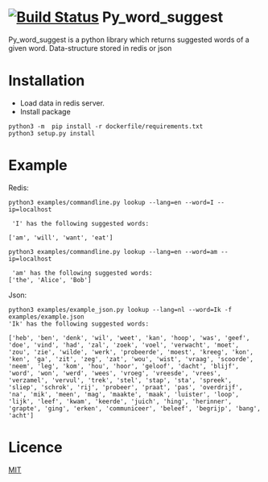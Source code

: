 [![Build Status](https://travis-ci.org/eronde/py_word_suggest.svg?branch=master)](https://travis-ci.org/eronde/py_word_suggest)
Py_word_suggest
==============
Py_word_suggest is a python library which returns suggested words of a given word. Data-structure stored in redis or json
# Installation
- Load data in redis server.
- Install package 
````
python3 -m  pip install -r dockerfile/requirements.txt
python3 setup.py install
````

# Example
Redis:
````
python3 examples/commandline.py lookup --lang=en --word=I --ip=localhost

 'I' has the following suggested words:

['am', 'will', 'want', 'eat'] 

python3 examples/commandline.py lookup --lang=en --word=am --ip=localhost

 'am' has the following suggested words:
['the', 'Alice', 'Bob']   
````
Json:
````
python3 examples/example_json.py lookup --lang=nl --word=Ik -f examples/example.json
'Ik' has the following suggested words:

['heb', 'ben', 'denk', 'wil', 'weet', 'kan', 'hoop', 'was', 'geef', 'doe', 'vind', 'had', 'zal', 'zoek', 'voel', 'verwacht', 'moet', 'zou', 'zie', 'wilde', 'werk', 'probeerde', 'moest', 'kreeg', 'kon', 'ken', 'ga', 'zit', 'zeg', 'zat', 'wou', 'wist', 'vraag', 'scoorde', 'neem', 'leg', 'kom', 'hou', 'hoor', 'geloof', 'dacht', 'blijf', 'word', 'won', 'werd', 'wees', 'vroeg', 'vreesde', 'vrees', 'verzamel', 'vervul', 'trek', 'stel', 'stap', 'sta', 'spreek', 'sliep', 'schrok', 'rij', 'probeer', 'praat', 'pas', 'overdrijf', 'na', 'mik', 'meen', 'mag', 'maakte', 'maak', 'luister', 'loop', 'lijk', 'leef', 'kwam', 'keerde', 'juich', 'hing', 'herinner', 'grapte', 'ging', 'erken', 'communiceer', 'beleef', 'begrijp', 'bang', 'acht']

````

Licence
=======
[MIT](https://github.com/eronde/py_word_suggest/blob/master/LICENSE)
